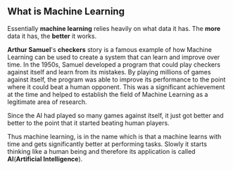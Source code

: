 
## What is Machine Learning
Essentially **machine learning** relies heavily on what data it has. The **more** data it has, the **better** it works.

**Arthur Samuel**'s **checkers** story is a famous example of how Machine Learning can be used to create a system that can learn and improve over time. In the 1950s, Samuel developed a program that could play checkers against itself and learn from its mistakes. By playing millions of games against itself, the program was able to improve its performance to the point where it could beat a human opponent. This was a significant achievement at the time and helped to establish the field of Machine Learning as a legitimate area of research.

Since the AI had played so many games against itself, it just got better and better to the point that it started beating human players.

Thus machine learning, is in the name which is that a machine learns with time and gets significantly better at performing tasks. Slowly it starts thinking like a human being and therefore its application is called **AI**(**Artificial Intelligence**).